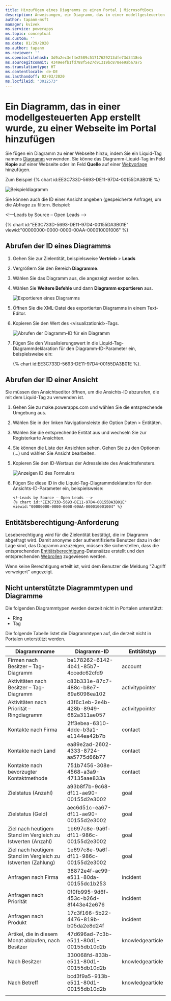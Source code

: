 ```yaml
---
title: Hinzufügen eines Diagramms zu einem Portal | MicrosoftDocs
description: Anweisungen, ein Diagramm, das in einer modellgesteuerten App erstellt wurde, zu einer Webseite im Portal hinzuzufügen.
author: tapanm-msft
manager: kvivek
ms.service: powerapps
ms.topic: conceptual
ms.custom: ''
ms.date: 01/29/2020
ms.author: tapanm
ms.reviewer: ''
ms.openlocfilehash: 3d9a2ec3ef4e2589c51717629213dfe73d3418eb
ms.sourcegitcommit: 4349eefb1fd788f5e27d91319bc878ee9aba7a75
ms.translationtype: HT
ms.contentlocale: de-DE
ms.lasthandoff: 02/03/2020
ms.locfileid: "3012573"
---
```

# <a name="add-a-chart-created-in-a-model-driven-app-to-a-webpage-in-portal"></a>Ein Diagramm, das in einer modellgesteuerten App erstellt wurde, zu einer Webseite im Portal hinzufügen

Sie fügen ein Diagramm zu einer Webseite hinzu, indem Sie ein Liquid-Tag namens [Diagramm](../liquid/portals-entity-tags.md#chart) verwenden. Sie könne das Diagramm-Liquid-Tag im Feld **Kopie** auf einer Webseite oder im Feld **Quelle** auf einer [Webvorlage](../liquid/store-content-web-templates.md) hinzufügen.
 
Zum Beispiel {% chart id:EE3C733D-5693-DE11-97D4-00155DA3B01E %}

![Beispieldiagramm](../media/dynamics365-chart-example.png "Beispieldiagramm")

Sie können auch die ID einer Ansicht angeben (gespeicherte Anfrage), um die Abfrage zu filtern. Beispiel:

<!—Leads by Source – Open Leads -->

{% chart id:"EE3C733D-5693-DE11-97D4-00155DA3B01E" viewid:"00000000-0000-0000-00AA-000010001006" %}

## <a name="get-the-id-of-a-chart"></a>Abrufen der ID eines Diagramms

1.  Gehen Sie zur Zielentität, beispielsweise **Vertrieb** > **Leads**
2.  Vergrößern Sie den Bereich **Diagramme**.
3.  Wählen Sie das Diagramm aus, die angezeigt werden sollen.
4.  Wählen Sie **Weitere Befehle** und dann **Diagramm exportieren** aus.

    ![Exportieren eines Diagramms](../media/export-dynamics365-chart.png "Exportieren eines Diagramms")

5. Öffnen Sie die XML-Datei des exportierten Diagramms in einem Text-Editor.
6. Kopieren Sie den Wert des \<visualizationid\>-Tags.

    ![Abrufen der Diagramm-ID für ein Diagramm](../media/dynamics365-chart-chartid.png "Abrufen der Diagramm-ID für ein Diagramm")

7. Fügen Sie den Visualisierungswert in die Liquid-Tag-Diagrammdeklaration für den Diagramm-ID-Parameter ein, beispielsweise ein:

    {% chart id:EE3C733D-5693-DE11-97D4-00155DA3B01E %}.

## <a name="get-the-id-of-a-view"></a>Abrufen der ID einer Ansicht

Sie müssen den Ansichtseditor öffnen, um die Ansichts-ID abzurufen, die mit dem Liquid-Tag zu verwenden ist.
 
1. Gehen Sie zu make.powerapps.com und wählen Sie die entsprechende Umgebung aus.
1. Wählen Sie in der linken Navigationsleiste die Option Daten > Entitäten.
1. Wählen Sie die entsprechende Entität aus und wechseln Sie zur Registerkarte Ansichten.
1. Sie können die Liste der Ansichten sehen. Gehen Sie zu den Optionen (...) und wählen Sie Ansicht bearbeiten.
1. Kopieren Sie den ID-Wertaus der Adressleiste des Ansichtsfensters.

    ![Anzeigen ID des Formulars](../media/dynamics365-chart-viewid.png)

1. Fügen Sie diese ID in die Liquid-Tag-Diagrammdeklaration für den Ansichts-ID-Parameter ein, beispielsweise:

    ```
    <!—Leads by Source – Open Leads -->
    {% chart id:"EE3C733D-5693-DE11-97D4-00155DA3B01E" viewid:"00000000-0000-0000-00AA-000010001004" %}
    ```

## <a name="entity-permission-requirement"></a>Entitätsberechtigung-Anforderung

Leseberechtigung wird für die Zielentität bestätigt, die im Diagramm abgefragt wird. Damit anonyme oder authentifizierte Benutzer dazu in der Lage sind, das Diagramm anzuzeigen, müssen Sie sicherstellen, dass die entsprechenden [Entitätsberechtigung](assign-entity-permissions.md)-Datensätze erstellt und den entsprechenden [Webrollen](create-web-roles.md) zugewiesen werden. 
 
Wenn keine Berechtigung erteilt ist, wird dem Benutzer die Meldung "Zugriff verweigert" angezeigt.

## <a name="unsupported-charts-and-chart-types"></a>Nicht unterstützte Diagrammtypen und Diagramme

Die folgenden Diagrammtypen werden derzeit nicht in Portalen unterstützt:
- Ring
- Tag

Die folgende Tabelle listet die Diagrammtypen auf, die derzeit nicht in Portalen unterstützt werden.

| Diagrammname                              | Diagramm-ID                             | Entitätstyp      |
|-----------------------------------------|--------------------------------------|------------------|
| Firmen nach Besitzer – Tag-Diagramm           | be178262-6142-4b41-85b7-4ccedc62cfd9 | account          |
| Aktivitäten nach Besitzer – Tag-Diagramm         | c83b331e-87c7-488c-b8e7-89a6098ea102 | activitypointer  |
| Aktivitäten nach Priorität – Ringdiagramm | d3f6c1eb-2e4b-428b-8949-682a311ae057 | activitypointer  |
| Kontakte nach Firma                     | 2ff3ebea-6310-4dde-b3a1-e1144ea42b7b | contact          |
| Kontakte nach Land                     | ea89e2ad-2602-4333-8724-aa5775d66b77 | contact          |
| Kontakte nach bevorzugter Kontaktmethode    | 751b7456-308e-4568-a3a9-47135aae833a | contact          |
| Zielstatus (Anzahl)                   | a93b8f7b-9c68-df11-ae90-00155d2e3002 | goal             |
| Zielstatus (Geld)                   | aec6d51c-ea67-df11-ae90-00155d2e3002 | goal             |
| Ziel nach heutigem Stand im Vergleich zu Istwerten (Anzahl)      | 1b697c8e-9a6f-df11-986c-00155d2e3002 | goal             |
| Ziel nach heutigem Stand im Vergleich zu Istwerten (Zahlung)      | 1e697c8e-9a6f-df11-986c-00155d2e3002 | goal             |
| Anfragen nach Firma                        | 38872e4f-ac99-e511-80da-00155dc1b253 | incident         |
| Anfragen nach Priorität                       | 0f0fb995-9d6f-453c-b26d-8f443e42e676 | incident         |
| Anfragen nach Produkt                        | 17c3f166-5b22-4476-819b-b05da2e8d24f | incident         |
| Artikel, die in diesem Monat ablaufen, nach Besitzer   | 47d696ad-7c3b-e511-80d1-00155db10d2b | knowledgearticle |
| Nach Besitzer                                | 330068fd-833b-e511-80d1-00155db10d2b | knowledgearticle |
| Nach Betreff                              | bcd3f9a5-913b-e511-80d1-00155db10d2b | knowledgearticle | 
| | |
